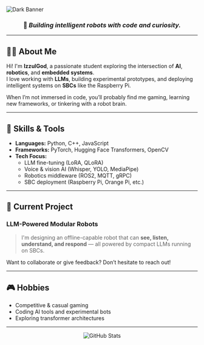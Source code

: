 <!-- Banner Header -->
![Dark Banner](https://capsule-render.vercel.app/api?type=waving&height=200&color=0:232526,100:0f2027&section=header&text=Hi%20👋%20I'm%20IzzulGod&fontColor=fff&fontSize=45&fontAlignY=35)

<div align="center">

### 🧠 *Building intelligent robots with code and curiosity.*

</div>

---

## 🧑‍💻 About Me

Hi! I'm **IzzulGod**, a passionate student exploring the intersection of **AI**, **robotics**, and **embedded systems**.  
I love working with **LLMs**, building experimental prototypes, and deploying intelligent systems on **SBCs** like the Raspberry Pi.

When I’m not immersed in code, you’ll probably find me gaming, learning new frameworks, or tinkering with a robot brain.

---

## 🚀 Skills & Tools

- **Languages:** Python, C++, JavaScript  
- **Frameworks:** PyTorch, Hugging Face Transformers, OpenCV  
- **Tech Focus:**  
  - LLM fine-tuning (LoRA, QLoRA)  
  - Voice & vision AI (Whisper, YOLO, MediaPipe)  
  - Robotics middleware (ROS2, MQTT, gRPC)  
  - SBC deployment (Raspberry Pi, Orange Pi, etc.)

---

## 🔧 Current Project

### **LLM-Powered Modular Robots**
> I'm designing an offline-capable robot that can **see, listen, understand, and respond** — all powered by compact LLMs running on SBCs.  

Want to collaborate or give feedback? Don’t hesitate to reach out!

---

## 🎮 Hobbies

- Competitive & casual gaming  
- Coding AI tools and experimental bots  
- Exploring transformer architectures  

---

<div align="center">

![GitHub Stats](https://github-readme-stats.vercel.app/api?username=IzzulGod&show_icons=true&theme=tokyonight&hide_title=true)

</div>

<!--
**IzzulGod/IzzulGod** is a ✨ special ✨ repository because its README.md (this file) appears on your GitHub profile!
-->
